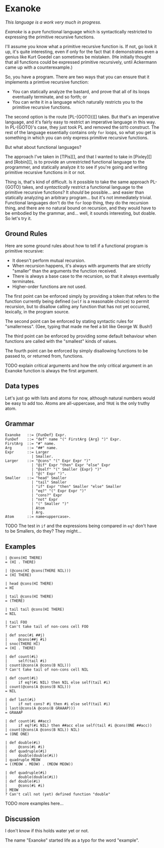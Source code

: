 Exanoke
=======

*This language is a work very much in progress.*

_Exanoke_ is a pure functional language which is syntactically restricted to
expressing the primitive recursive functions.

I'll assume you know what a primitive recursive function is.  If not, go look
it up, it's quite interesting, even if only for the fact that it demonstrates
even a genius like Kurt Goedel can sometimes be mistaken.  (He initially
thought that all functions could be expressed primitive recursively, until
Ackermann came up with a counterexample.)

So, you have a program.  There are two ways that you can ensure that it
implements a primtive recursive function:

*   You can statically analyze the bastard, and prove that all of its
    loops eventually terminate, and so forth; or
*   You can write it in a language which naturally restricts you to the
    primitive recursive functions.

The second option is the route [PL-{GOTO}][] takes.  But that's an imperative
language, and it's fairly easy to restrict an imperative language in this
way.  In PL-{GOTO}'s case, they just took PL and removed the `GOTO` construct.
The rest of the language essentially contains only `for` loops, so what you
get is something in which you can only express primitive recursive functions.

But what about functional languages?

The approach I've taken in [TPis][], and that I wanted to take in [Pixley][]
and [Robin][], is to provide an unrestricted functional language to the
programmer, and statically analyze it to see if you're going and writing
primitive recursive functions in it or not.

Thing is, that's kind of difficult.  Is it possible to take the same approach
PL-{GOTO} takes, and *syntactically* restrict a functional language to the
primitive recursive functions?  It *should* be possible... and easier than
statically analyzing an arbitrary program... but it's not immediately trivial.
Functional languages don't do the `for` loop thing, they do the recursion
thing, and there are no natural bound on recursion, and they would have
to be embodied by the grammar, and... well, it sounds interesting, but
doable.  So let's try it.

Ground Rules
------------

Here are some ground rules about how to tell if a functional program is
primitive recursive:

*   It doesn't perform mutual recursion.
*   When recursion happens, it's always with arguments that are strictly
    "smaller" than the arguments the function received.
*   There is always a base case to the recursion, so that it always
    eventually terminates.
*   Higher-order functions are not used.

The first point can be enforced simply by providing a token that
refers to the function currently being defined (`self` is a reasonable
choice) to permit recursion, but to disallow calling any function that
has not yet occurred, lexically, in the program source.

The second point can be enforced by stating syntactic rules for
"smallerness".  (Gee, typing that made me feel a bit like George W. Bush!)

The third point can be enforced by providing some default behaviour when
functions are called with the "smallest" kinds of values.

The fourth point can be enforced by simply disallowing functions to be
passed to, or returned from, functions.

TODO explain critical arguments and how the only critical argument in
an Exanoke function is always the first argument.

Data types
----------

Let's just go with lists and atoms for now, although natural numbers would
be easy to add too.  Atoms are all-uppercase, and `TRUE` is the only truthy
atom.

Grammar
-------

    Exanoke   ::= {FunDef} Expr.
    FunDef    ::= "def" name "(" FirstArg {Arg} ")" Expr.
    FirstArg  ::= "#" name.
    Arg       ::= "##" name.
    Expr      ::= Larger
                | Smaller.
    Larger    ::= "@cons" "(" Expr Expr ")"
                | "@if" Expr "then" Expr "else" Expr
                | "@self" "(" Smaller {Expr} ")"
                | "@(" Expr ")".
    Smaller   ::= "head" Smaller
                | "tail" Smaller
                | "if" Expr "then" Smaller "else" Smaller
                | "eq?" "(" Expr Expr ")"
                | "cons?" Expr
                | "not" Expr
                | "(" Smaller ")"
                | Atom
                | Arg.
    Atom      ::= name<uppercase>.

TODO The test in `if` and the expressions being compared in `eq?` don't
have to be Smallers, do they?  They might...

Examples
--------

    | @cons(HI THERE)
    = (HI . THERE)
    
    | (@cons(HI @cons(THERE NIL)))
    = (HI THERE)

    | head @cons(HI THERE)
    = HI

    | tail @cons(HI THERE)
    = (THERE)

    | tail tail @cons(HI THERE)
    = NIL

    | tail FOO
    ? Can't take tail of non-cons cell FOO

    | def snoc(#i ##j)
    |     @cons(##j #i)
    | snoc(THERE HI)
    = (HI . THERE)

    | def count(#i)
    |     self(tail #i)
    | count(@cons(A @cons(B NIL)))
    ? Can't take tail of non-cons cell NIL

    | def count(#i)
    |     if eq?(#i NIL) then NIL else self(tail #i)
    | count(@cons(A @cons(B NIL)))
    = NIL

    | def last(#i)
    |     if not cons? #i then #i else self(tail #i)
    | last(@cons(A @cons(B GRAAAP)))
    = GRAAAP

    | def count(#i ##acc)
    |     if eq?(#i NIL) then ##acc else self(tail #i @cons(ONE ##acc))
    | count(@cons(A @cons(B NIL)) NIL)
    = (ONE ONE)

    | def double(#i)
    |     @cons(#i #i)
    | def quadruple(#i)
    |     double(double(#i))
    | quadruple MEOW
    = ((MEOW . MEOW) . (MEOW MEOW))

    | def quadruple(#i)
    |     double(double(#i))
    | def double(#i)
    |     @cons(#i #i)
    | MEOW
    ? Can't call not (yet) defined function "double"

TODO more examples here...

Discussion
----------

I don't know if this holds water yet or not.

The name "Exanoke" started life as a typo for the word "example".
